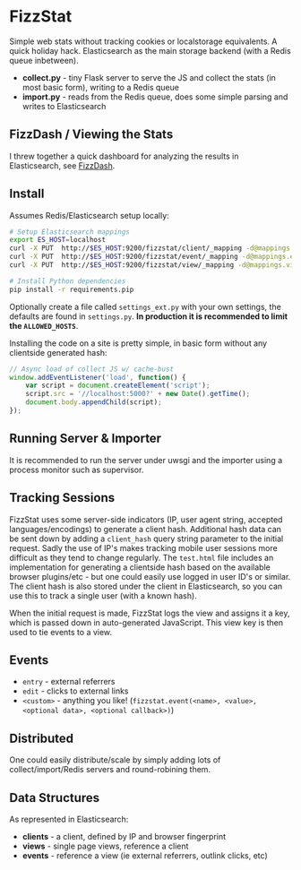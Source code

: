 # FizzStat

Simple web stats without tracking cookies or localstorage equivalents. A quick holiday hack. Elasticsearch as the main storage backend (with a Redis queue inbetween).

+ **collect.py** - tiny Flask server to serve the JS and collect the stats (in most basic form), writing to a Redis queue
+ **import.py** - reads from the Redis queue, does some simple parsing and writes to Elasticsearch


## FizzDash / Viewing the Stats

I threw together a quick dashboard for analyzing the results in Elasticsearch, see [FizzDash]().


## Install

Assumes Redis/Elasticsearch setup locally:

```sh
# Setup Elasticsearch mappings
export ES_HOST=localhost
curl -X PUT  http://$ES_HOST:9200/fizzstat/client/_mapping -d@mappings.clients.json
curl -X PUT  http://$ES_HOST:9200/fizzstat/event/_mapping -d@mappings.events.json
curl -X PUT  http://$ES_HOST:9200/fizzstat/view/_mapping -d@mappings.views.json

# Install Python dependencies
pip install -r requirements.pip
```

Optionally create a file called `settings_ext.py` with your own settings, the defaults are found in `settings.py`. **In production it is recommended to limit the `ALLOWED_HOSTS`**.

Installing the code on a site is pretty simple, in basic form without any clientside generated hash:

```js
// Async load of collect JS w/ cache-bust
window.addEventListener('load', function() {
    var script = document.createElement('script');
    script.src = '//localhost:5000?' + new Date().getTime();
    document.body.appendChild(script);
});
```


## Running Server & Importer

It is recommended to run the server under uwsgi and the importer using a process monitor such as supervisor.


## Tracking Sessions

FizzStat uses some server-side indicators (IP, user agent string, accepted languages/encodings) to generate a client hash. Additional hash data can be sent down by adding a `client_hash` query string parameter to the initial request. Sadly the use of IP's makes tracking mobile user sessions more difficult as they tend to change regularly. The `test.html` file includes an implementation for generating a clientside hash based on the available browser plugins/etc - but one could easily use logged in user ID's or similar. The client hash is also stored under the client in Elasticsearch, so you can use this to track a single user (with a known hash).

When the initial request is made, FizzStat logs the view and assigns it a key, which is passed down in auto-generated JavaScript. This view key is then used to tie events to a view.


## Events

+ `entry` - external referrers
+ `edit` - clicks to external links
+ `<custom>` - anything you like! (`fizzstat.event(<name>, <value>, <optional data>, <optional callback>)`)


## Distributed

One could easily distribute/scale by simply adding lots of collect/import/Redis servers and round-robining them.


## Data Structures

As represented in Elasticsearch:

+ **clients** - a client, defined by IP and browser fingerprint
+ **views** - single page views, reference a client
+ **events** - reference a view (ie external referrers, outlink clicks, etc)
